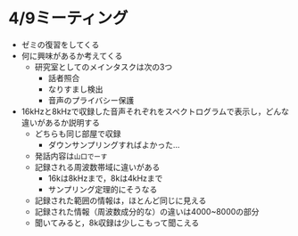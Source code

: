 # 4/9ミーティング
- ゼミの復習をしてくる
- 何に興味があるか考えてくる
  - 研究室としてのメインタスクは次の3つ
    - 話者照合
    - なりすまし検出
    - 音声のプライバシー保護
- 16kHzと8kHzで収録した音声それぞれをスペクトログラムで表示し，どんな違いがあるか説明する
  - どちらも同じ部屋で収録
    - ダウンサンプリングすればよかった…
  - 発話内容は`山口でーす`
  - 記録される周波数帯域に違いがある
    - 16kは8kHzまで，8kは4kHzまで
    - サンプリング定理的にそうなる
  - 記録された範囲の情報は，ほとんど同じに見える
  - 記録された情報（周波数成分的な）の違いは4000~8000の部分
  - 聞いてみると，8k収録は少しこもって聞こえる